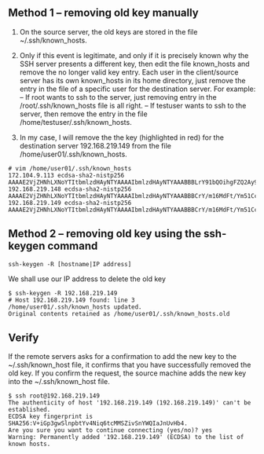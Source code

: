 ## Method 1 – removing old key manually

1. On the source server, the old keys are stored in the file ~/.ssh/known_hosts.

2. Only if this event is legitimate, and only if it is precisely known why the SSH server presents a different key, then edit the file known_hosts and remove the no longer valid key entry. Each user in the client/source server has its own known_hosts in its home directory, just remove the entry in the file of a specific user for the destination server. For example:
– If root wants to ssh to the server, just removing entry in the /root/.ssh/known_hosts file is all right.
– If testuser wants to ssh to the server, then remove the entry in the file /home/testuser/.ssh/known_hosts.

3. In my case, I will remove the the key (highlighted in red) for the destination server 192.168.219.149 from the file /home/user01/.ssh/known_hosts.

```
# vim /home/user01/.ssh/known_hosts
172.104.9.113 ecdsa-sha2-nistp256 AAAAE2VjZHNhLXNoYTItbmlzdHAyNTYAAAAIbmlzdHAyNTYAAABBBLrY91bQOihgFZQ2Ay9KiBG0rg51/YxJAK7dvAIopRaWzFEEis3fQJiYZNLzLgQtlz6pIe2tj9m/Za33W6WirN8=
192.168.219.148 ecdsa-sha2-nistp256 AAAAE2VjZHNhLXNoYTItbmlzdHAyNTYAAAAIbmlzdHAyNTYAAABBBCrY/m16MdFt/Ym51Cc7kxZW3R2pcHV1jlOclv6sXix1UhMuPdtoboj+b7+NLlTcjfrUccL+1bkg8EblYucymeU=
192.168.219.149 ecdsa-sha2-nistp256 AAAAE2VjZHNhLXNoYTItbmlzdHAyNTYAAAAIbmlzdHAyNTYAAABBBCrY/m16MdFt/Ym51Cc7kxZW3R2pcHV1jlOclv6sXix1UhMuPdtoboj+b7+NLlTcjfrUccL+1bkg8EblYucymeU=
```

## Method 2 – removing old key using the ssh-keygen command
```
ssh-keygen -R [hostname|IP address]
```

We shall use our IP address to delete the old key

```
$ ssh-keygen -R 192.168.219.149
# Host 192.168.219.149 found: line 3
/home/user01/.ssh/known_hosts updated.
Original contents retained as /home/user01/.ssh/known_hosts.old
```

## Verify
If the remote servers asks for a confirmation to add the new key to the ~/.ssh/known_host file, it confirms that you have successfully removed the old key. If you confirm the request, the source machine adds the new key into the ~/.ssh/known_host file.

```
$ ssh root@192.168.219.149
The authenticity of host '192.168.219.149 (192.168.219.149)' can't be established.
ECDSA key fingerprint is SHA256:V+iGp3gwSlnpbtYv4Niq6tcMMSZivSnYWQIaJnUvHb4.
Are you sure you want to continue connecting (yes/no)? yes
Warning: Permanently added '192.168.219.149' (ECDSA) to the list of known hosts.
```

